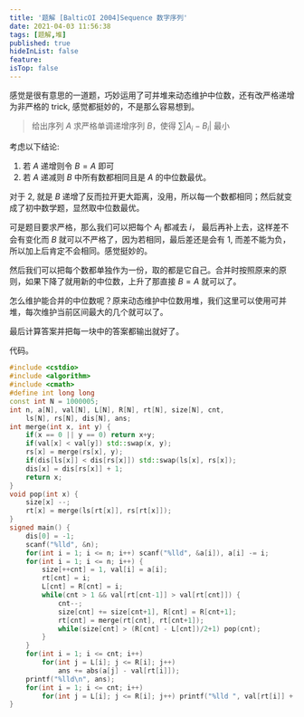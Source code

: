 ```yaml
---
title: '题解 [BalticOI 2004]Sequence 数字序列'
date: 2021-04-03 11:56:38
tags: [题解,堆]
published: true
hideInList: false
feature: 
isTop: false
---
```

感觉是很有意思的一道题，巧妙运用了可并堆来动态维护中位数，还有改严格递增为非严格的 trick, 感觉都挺妙的，不是那么容易想到。

<!-- more -->

> 给出序列 $A$ 求严格单调递增序列 $B$，使得  $\sum |A_i-B_i|$ 最小

考虑以下结论:

1. 若 $A$ 递增则令 $B = A$ 即可
2. 若 $A$ 递减则 $B$ 中所有数都相同且是 $A$ 的中位数最优。

对于 $2$, 就是 $B$ 递增了反而拉开更大距离，没用，所以每一个数都相同；然后就变成了初中数学题，显然取中位数最优。

可是题目要求严格，那么我们可以把每个 $A_i$ 都减去 $i$， 最后再补上去，这样差不会有变化而 $B$ 就可以不严格了，因为若相同，最后差还是会有 $1$, 而差不能为负，所以加上后肯定不会相同。感觉挺妙的。

然后我们可以把每个数都单独作为一份，取的都是它自己。合并时按照原来的原则，如果下降了就用新的中位数，上升了那直接 $B = A$ 就可以了。

怎么维护能合并的中位数呢？原来动态维护中位数用堆，我们这里可以使用可并堆，每次维护当前区间最大的几个就可以了。

最后计算答案并把每一块中的答案都输出就好了。

代码。

```cpp
#include <cstdio>
#include <algorithm>
#include <cmath>
#define int long long
const int N = 1000005;
int n, a[N], val[N], L[N], R[N], rt[N], size[N], cnt,
    ls[N], rs[N], dis[N], ans;
int merge(int x, int y) {
    if(x == 0 || y == 0) return x+y;
    if(val[x] < val[y]) std::swap(x, y);
    rs[x] = merge(rs[x], y);
    if(dis[ls[x]] < dis[rs[x]]) std::swap(ls[x], rs[x]);
    dis[x] = dis[rs[x]] + 1;
    return x;
}
void pop(int x) {
    size[x] --;
    rt[x] = merge(ls[rt[x]], rs[rt[x]]);
}
signed main() {
    dis[0] = -1;
    scanf("%lld", &n);
    for(int i = 1; i <= n; i++) scanf("%lld", &a[i]), a[i] -= i;
    for(int i = 1; i <= n; i++) {
        size[++cnt] = 1, val[i] = a[i];
        rt[cnt] = i;
        L[cnt] = R[cnt] = i;
        while(cnt > 1 && val[rt[cnt-1]] > val[rt[cnt]]) {
            cnt--;
            size[cnt] += size[cnt+1], R[cnt] = R[cnt+1];
            rt[cnt] = merge(rt[cnt], rt[cnt+1]);
            while(size[cnt] > (R[cnt] - L[cnt])/2+1) pop(cnt);
        }
    }
    for(int i = 1; i <= cnt; i++)
        for(int j = L[i]; j <= R[i]; j++)
            ans += abs(a[j] - val[rt[i]]);
    printf("%lld\n", ans);
    for(int i = 1; i <= cnt; i++)
        for(int j = L[i]; j <= R[i]; j++) printf("%lld ", val[rt[i]] + j);
}
```